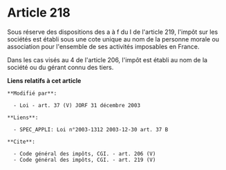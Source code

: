 # Article 218

Sous réserve des dispositions des a à f du I de l'article 219, l'impôt sur les sociétés est établi sous une cote unique au
nom de la personne morale ou association pour l'ensemble de ses activités imposables en France. 

Dans les cas visés au 4 de l'article 206, l'impôt est établi au nom de la société ou du gérant connu des tiers.

**Liens relatifs à cet article**

	**Modifié par**:

	  - Loi - art. 37 (V) JORF 31 décembre 2003

	**Liens**:

	  - SPEC_APPLI: Loi n°2003-1312 2003-12-30 art. 37 B

	**Cite**:

	  - Code général des impôts, CGI. - art. 206 (V)
	  - Code général des impôts, CGI. - art. 219 (V)
